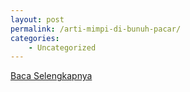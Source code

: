```yaml
---
layout: post
permalink: /arti-mimpi-di-bunuh-pacar/
categories:
    - Uncategorized
---
```


[Baca Selengkapnya](/09)